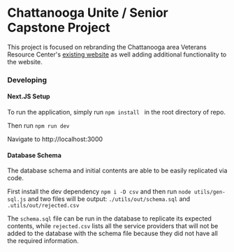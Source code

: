 # Chattanooga Unite / Senior Capstone Project

This project is focused on rebranding the Chattanooga area Veterans Resource Center's [existing website](https://setnvets.org) as well adding additional functionality to the website.



### Developing
#### Next.JS Setup
To run the application, simply run ```npm install ``` in the root directory of repo.  

Then run ```npm run dev```

Navigate to http://localhost:3000

#### Database Schema
The database schema and initial contents are able to be easily replicated via code.

First install the dev dependency ```npm i -D csv``` and then run ```node utils/gen-sql.js``` and two files will be output: ```./utils/out/schema.sql``` and ```.utils/out/rejected.csv```

The ```schema.sql``` file can be run in the database to replicate its expected contents, while ```rejected.csv``` lists all the service providers that will not be added to the database with the schema file because they did not have all the required information.
